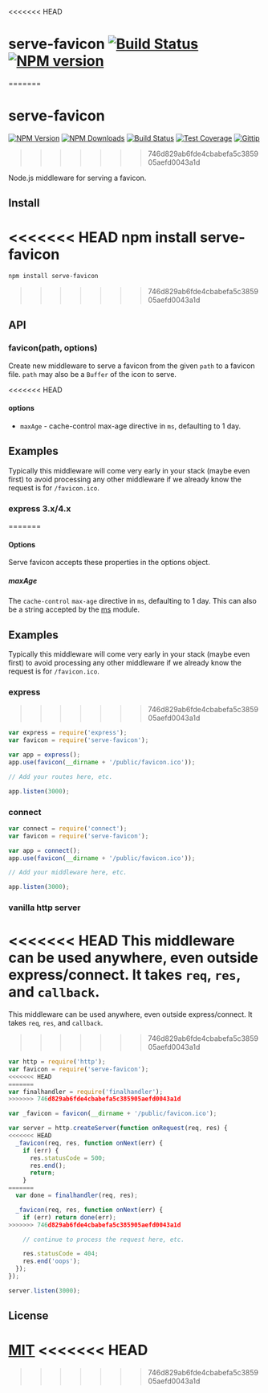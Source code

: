 <<<<<<< HEAD
# serve-favicon [![Build Status](https://travis-ci.org/expressjs/serve-favicon.svg)](https://travis-ci.org/expressjs/serve-favicon) [![NPM version](https://badge.fury.io/js/serve-favicon.svg)](http://badge.fury.io/js/serve-favicon)
=======
# serve-favicon

[![NPM Version][npm-image]][npm-url]
[![NPM Downloads][downloads-image]][downloads-url]
[![Build Status][travis-image]][travis-url]
[![Test Coverage][coveralls-image]][coveralls-url]
[![Gittip][gittip-image]][gittip-url]
>>>>>>> 746d829ab6fde4cbabefa5c385905aefd0043a1d

Node.js middleware for serving a favicon.

## Install

<<<<<<< HEAD
    npm install serve-favicon
=======
```bash
npm install serve-favicon
```
>>>>>>> 746d829ab6fde4cbabefa5c385905aefd0043a1d

## API

### favicon(path, options)

Create new middleware to serve a favicon from the given `path` to a favicon file.
`path` may also be a `Buffer` of the icon to serve.

<<<<<<< HEAD
#### options

  - `maxAge` - cache-control max-age directive in `ms`, defaulting to 1 day.

## Examples

Typically this middleware will come very early in your stack (maybe even first) to avoid processing any other middleware if we already know the request is for `/favicon.ico`.

### express 3.x/4.x
=======
#### Options

Serve favicon accepts these properties in the options object.

##### maxAge

The `cache-control` `max-age` directive in `ms`, defaulting to 1 day. This can
also be a string accepted by the [ms](https://www.npmjs.org/package/ms#readme)
module.

## Examples

Typically this middleware will come very early in your stack (maybe even first)
to avoid processing any other middleware if we already know the request is for
`/favicon.ico`.

### express
>>>>>>> 746d829ab6fde4cbabefa5c385905aefd0043a1d

```javascript
var express = require('express');
var favicon = require('serve-favicon');

var app = express();
app.use(favicon(__dirname + '/public/favicon.ico'));

// Add your routes here, etc.

app.listen(3000);
```

### connect

```javascript
var connect = require('connect');
var favicon = require('serve-favicon');

var app = connect();
app.use(favicon(__dirname + '/public/favicon.ico'));

// Add your middleware here, etc.

app.listen(3000);
```

### vanilla http server

<<<<<<< HEAD
This middleware can be used anywhere, even outside express/connect. It takes `req`, `res`, and `callback`.
=======
This middleware can be used anywhere, even outside express/connect. It takes
`req`, `res`, and `callback`.
>>>>>>> 746d829ab6fde4cbabefa5c385905aefd0043a1d

```javascript
var http = require('http');
var favicon = require('serve-favicon');
<<<<<<< HEAD
=======
var finalhandler = require('finalhandler');
>>>>>>> 746d829ab6fde4cbabefa5c385905aefd0043a1d

var _favicon = favicon(__dirname + '/public/favicon.ico');

var server = http.createServer(function onRequest(req, res) {
<<<<<<< HEAD
  _favicon(req, res, function onNext(err) {
    if (err) {
      res.statusCode = 500;
      res.end();
      return;
    }
=======
  var done = finalhandler(req, res);

  _favicon(req, res, function onNext(err) {
    if (err) return done(err);
>>>>>>> 746d829ab6fde4cbabefa5c385905aefd0043a1d

    // continue to process the request here, etc.

    res.statusCode = 404;
    res.end('oops');
  });
});

server.listen(3000);
```

## License

[MIT](LICENSE)
<<<<<<< HEAD
=======

[npm-image]: https://img.shields.io/npm/v/serve-favicon.svg?style=flat
[npm-url]: https://npmjs.org/package/serve-favicon
[travis-image]: https://img.shields.io/travis/expressjs/serve-favicon.svg?style=flat
[travis-url]: https://travis-ci.org/expressjs/serve-favicon
[coveralls-image]: https://img.shields.io/coveralls/expressjs/serve-favicon.svg?style=flat
[coveralls-url]: https://coveralls.io/r/expressjs/serve-favicon?branch=master
[downloads-image]: https://img.shields.io/npm/dm/serve-favicon.svg?style=flat
[downloads-url]: https://npmjs.org/package/serve-favicon
[gittip-image]: https://img.shields.io/gittip/dougwilson.svg?style=flat
[gittip-url]: https://www.gittip.com/dougwilson/
>>>>>>> 746d829ab6fde4cbabefa5c385905aefd0043a1d
